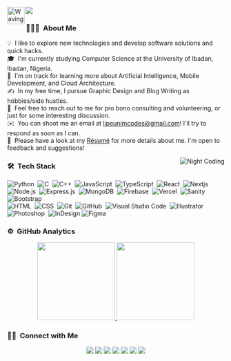 
<img alt="Waving hands" src="https://i.imgur.com/a6gXtiT.gif" width='40' align="left"/> <img src="https://readme-typing-svg.herokuapp.com/?lines=Hi+Guys!;I'm+Lipeunim!;Full+Stack+Developer!;Graphics+Designer!;&font=Fira%20Code&center=true&width=380&height=50">

<!-- ## 👋 &nbsp;Hey there! I'm Lipeunim -->

### 👨🏻‍💻 &nbsp;About Me

💡 &nbsp;I like to explore new technologies and develop software solutions and quick hacks.\
🎓 &nbsp;I'm currently studying Computer Science at the University of Ibadan, Ibadan, Nigeria.\
🌱 &nbsp;I'm on track for learning more about Artificial Intelligence, Mobile Development, and Cloud Architecture.\
✍️ &nbsp;In my free time, I pursue Graphic Design and Blog Writing as hobbies/side hustles.\
💬 &nbsp;Feel free to reach out to me for pro bono consulting and volunteering, or just for some interesting discussion.\
✉️ &nbsp;You can shoot me an email at lipeunimcodes@gmail.com! I'll try to respond as soon as I can.\
📄 &nbsp;Please have a look at my [Résumé]() for more details about me. I'm open to feedback and suggestions!

<img alt="Night Coding" src="https://i.imgur.com/EkXtbDh.gif" align="right"/>

### 🛠 &nbsp;Tech Stack

![Python](https://img.shields.io/badge/-Python-05122A?style=flat&logo=python)&nbsp;
![C](https://img.shields.io/badge/-C-05122A?style=flat&logo=C&logoColor=A8B9CC)&nbsp;
![C++](https://img.shields.io/badge/-C++-05122A?style=flat&logo=C%2B%2B&logoColor=00599C)&nbsp;
![JavaScript](https://img.shields.io/badge/-JavaScript-05122A?style=flat&logo=javascript)&nbsp;
![TypeScript](https://img.shields.io/badge/-TypeScript-05122A?style=flat&logo=typescript)&nbsp;
![React](https://img.shields.io/badge/-React-05122A?style=flat&logo=react)&nbsp;
![Nextjs](https://img.shields.io/badge/-Nextjs-05122A?style=flat&logo=next.js)&nbsp;
![Node.js](https://img.shields.io/badge/-Node.js-05122A?style=flat&logo=node.js)&nbsp;
![Express.js](https://img.shields.io/badge/-Express.js-05122A?style=flat&logo=express)&nbsp;
![MongoDB](https://img.shields.io/badge/-MongoDB-05122A?style=flat&logo=mongodb)&nbsp;
![Firebase](https://img.shields.io/badge/-Firebase-05122A?style=flat&logo=firebase)&nbsp;
![Vercel](https://img.shields.io/badge/-Vercel-05122A?style=flat&logo=vercel)&nbsp;
![Sanity](https://img.shields.io/badge/-Sanity-05122A?style=flat&logo=sanity)&nbsp;
![Bootstrap](https://img.shields.io/badge/-Bootstrap-05122A?style=flat&logo=bootstrap&logoColor=563D7C)\
![HTML](https://img.shields.io/badge/-HTML-05122A?style=flat&logo=HTML5)&nbsp;
![CSS](https://img.shields.io/badge/-CSS-05122A?style=flat&logo=CSS3&logoColor=1572B6)&nbsp;
![Git](https://img.shields.io/badge/-Git-05122A?style=flat&logo=git)&nbsp;
![GitHub](https://img.shields.io/badge/-GitHub-05122A?style=flat&logo=github)&nbsp;
![Visual Studio Code](https://img.shields.io/badge/-Visual%20Studio%20Code-05122A?style=flat&logo=visual-studio-code&logoColor=007ACC)&nbsp;
![Illustrator](https://img.shields.io/badge/-Illustrator-05122A?style=flat&logo=adobe-illustrator)&nbsp;
![Photoshop](https://img.shields.io/badge/-Photoshop-05122A?style=flat&logo=adobe-photoshop)&nbsp;
![InDesign](https://img.shields.io/badge/-InDesign-05122A?style=flat&logo=adobe-indesign)
![Figma](https://img.shields.io/badge/-Figma-05122A?style=flat&logo=figma)

### ⚙️ &nbsp;GitHub Analytics

<p align="center">
<a href="https://github.com/devLipeunim">
  <img height="180em" src="https://github-readme-stats-eight-theta.vercel.app/api?username=devLipeunim&show_icons=true&theme=algolia&include_all_commits=true&count_private=true"/>
  <img height="180em" src="https://github-readme-stats-eight-theta.vercel.app/api/top-langs/?username=devLipeunim&layout=compact&langs_count=8&theme=algolia"/>
</a>
</p>

### 🤝🏻 &nbsp;Connect with Me

<p align="center">
<a href="https://www.lipeunim.com"><img src="https://img.shields.io/badge/-lipeunim.com-3423A6?style=flat&logo=Google-Chrome&logoColor=white"/></a>
<a href="https://linkedin.com/in/aniah-moses-lipeunim"><img src="https://img.shields.io/badge/-Aniah%20Moses%20Lipeunim-0077B5?style=flat&logo=Linkedin&logoColor=white"/></a>
<a href="mailto:lipeunimcodes@gmail.com"><img src="https://img.shields.io/badge/-lipeunimcodes@gmail.com-D14836?style=flat&logo=Gmail&logoColor=white"/></a>
<a href="https://instagram.com/lipeunim"><img src="https://img.shields.io/badge/-@lipeunim-E4405F?style=flat&logo=Instagram&logoColor=white"/></a>
<a href="https://facebook.com/aniah.moschindinho"><img src="https://img.shields.io/badge/-@aniah.moschindinho-1877F2?style=flat&logo=Facebook&logoColor=white"/></a>
<a href="https://www.pinterest.ca/mosesaniah86"><img src="https://img.shields.io/badge/-@mosesaniah86-BD081C?style=flat&logo=Pinterest&logoColor=white"/></a>
<a href="https://www.behance.net/lipeunim"><img src="https://img.shields.io/badge/-@lipeunim-1769FF?style=flat&logo=Behance&logoColor=white"/></a>
</p>

